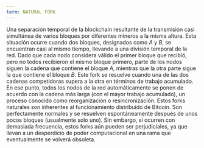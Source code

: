 ```yaml
---
term: NATURAL FORK
---
```


Una separación temporal de la blockchain resultante de la transmisión casi simultánea de varios bloques por diferentes mineros a la misma altura. Esta situación ocurre cuando dos bloques, designados como $A$ y $B$, se encuentran casi al mismo tiempo, llevando a una división temporal de la red. Dado que cada nodo considera válido el primer bloque que recibió, pero no todos recibieron el mismo bloque primero, parte de los nodos siguen la cadena que contiene el bloque $A$, mientras que la otra parte sigue la que contiene el bloque $B$. Este fork se resuelve cuando una de las dos cadenas competidoras supera a la otra en términos de trabajo acumulado. En ese punto, todos los nodos de la red automáticamente se ponen de acuerdo con la cadena más larga (con el mayor trabajo acumulado), un proceso conocido como reorganización o resincronización. Estos forks naturales son inherentes al funcionamiento distribuido de Bitcoin. Son perfectamente normales y se resuelven espontáneamente después de unos pocos bloques (usualmente solo uno). Sin embargo, si ocurren con demasiada frecuencia, estos forks aún pueden ser perjudiciales, ya que llevan a un desperdicio de poder computacional en una rama que eventualmente se volverá obsoleta.